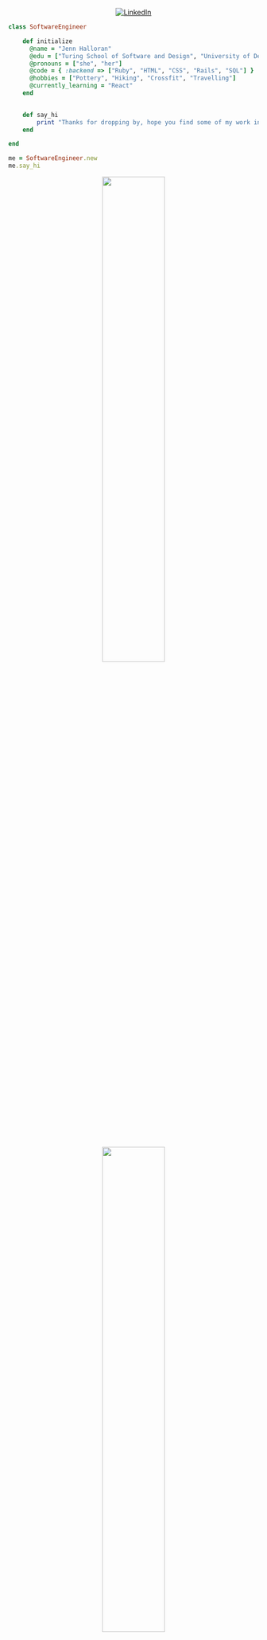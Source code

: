 <p align="center">
  <a href="https://www.linkedin.com/in/jenniferlhalloran/"><img alt="LinkedIn" src="https://img.shields.io/badge/view%20my-linkedin-black?style=for-the-badge"/></a>
</p> 

<!--- [![Twitter: jenn_halloran](https://img.shields.io/twitter/follow/jenn_halloran?style=social)](https://twitter.com/jenn_halloran)
[![Linkedin: jenniferlhalloran](https://img.shields.io/badge/-jenniferlhalloran-blue?style=flat-square&logo=Linkedin&logoColor=white&link=https://www.linkedin.com/in/jenniferlhalloran/)](https://www.linkedin.com/in/jenniferlhalloran/)
[![GitHub jenniferhalloran](https://img.shields.io/github/followers/jenniferhalloran?label=follow&style=social)](https://github.com/jenniferhalloran) --->


```ruby
class SoftwareEngineer

    def initialize
      @name = "Jenn Halloran"
      @edu = ["Turing School of Software and Design", "University of Delaware"]
      @pronouns = ["she", "her"]
      @code = { :backend => ["Ruby", "HTML", "CSS", "Rails", "SQL"] }
      @hobbies = ["Pottery", "Hiking", "Crossfit", "Travelling"]  
      @currently_learning = "React"
    end 
    

    def say_hi
        print "Thanks for dropping by, hope you find some of my work interesting."
    end

end 

me = SoftwareEngineer.new
me.say_hi


```
<p align="center">
  <img height="50%" width="auto" src ="https://github-readme-stats.vercel.app/api?username=jenniferhalloran&show_icons=true&count_private=true&theme=darcula&hide_border=true&hide=issues,contribs&bg_color=00000000">
  <img height="50%" width="auto" src ="https://github-readme-stats.vercel.app/api/top-langs/?username=jenniferhalloran&layout=compact&hide_border=true&theme=darcula&bg_color=00000000&langs_count=6&hide=jupyter%20notebook,tex,css,php">
  <!--- <img src ="https://github-readme-streak-stats.herokuapp.com?user=jenniferhalloran&theme=darcula&hide_border=true&background=FFFFFF00"> --->
</p>

### Technologies  

<p align="center">
  <img alt="Ruby" src="https://img.shields.io/badge/Ruby-flat--square?logo=ruby&style=for-the-badge&color=black"/>
  <img alt="Ruby On Rails" src="https://img.shields.io/badge/RubyOnRails-flat--square?logo=ruby-on-rails&style=for-the-badge&color=black"/>
  <img alt="PostgreSQL" src ="https://img.shields.io/badge/Postgres-flat--square?logo=postgresql&style=for-the-badge&color=black"/>
  <img alt="Git" src="https://img.shields.io/badge/Git-flat--square?logo=git&style=for-the-badge&color=black"/>
  <img alt="Heroku" src="https://img.shields.io/badge/Heroku-flat--square?logo=heroku&style=for-the-badge&color=black"/>
  <img alt="HTML5" src="https://img.shields.io/badge/HTML5-flat--square?logo=html5&style=for-the-badge&color=black"/>
  <img alt="CSS3" src="https://img.shields.io/badge/CSS3-flat--square?logo=css3&style=for-the-badge&color=black"/>
</p>
